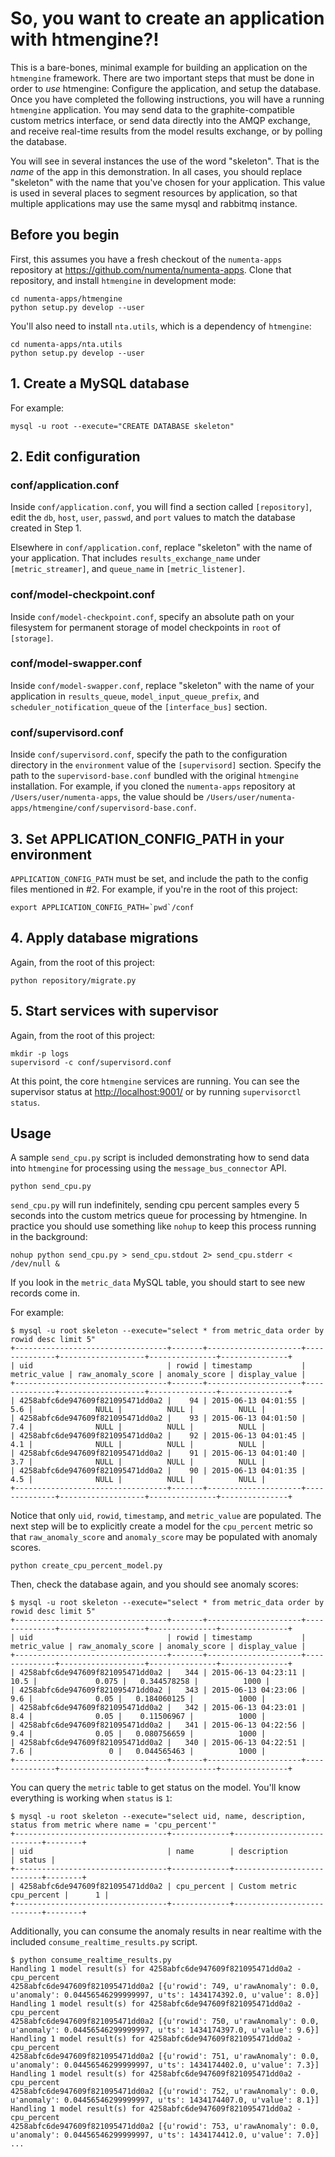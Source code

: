 So, you want to create an application with htmengine?!
======================================================

This is a bare-bones, minimal example for building an application on the
`htmengine` framework.  There are two important steps that must be done
in order to _use_ htmengine: Configure the application, and setup the
database.  Once you have completed the following instructions, you will have
a running `htmengine` application.  You may send data to the
graphite-compatible custom metrics interface, or send data directly into the
AMQP exchange, and receive real-time results from the model results exchange,
or by polling the database.

You will see in several instances the use of the word "skeleton".  That is the
_name_ of the app in this demonstration.  In all cases, you should replace
"skeleton" with the name that you've chosen for your application.  This value
is used in several places to segment resources by application, so that multiple
applications may use the same mysql and rabbitmq instance.

## Before you begin

First, this assumes you have a fresh checkout of the `numenta-apps` repository
at https://github.com/numenta/numenta-apps.  Clone that repository, and install
`htmengine` in development mode:

```
cd numenta-apps/htmengine
python setup.py develop --user
```

You'll also need to install `nta.utils`, which is a dependency of `htmengine`:

```
cd numenta-apps/nta.utils
python setup.py develop --user
```

## 1. Create a MySQL database

For example:

```
mysql -u root --execute="CREATE DATABASE skeleton"
```

## 2. Edit configuration

### conf/application.conf

Inside `conf/application.conf`, you will find a section called `[repository]`,
edit the `db`, `host`, `user`, `passwd`, and `port` values to match the
database created in Step 1.

Elsewhere in `conf/application.conf`, replace "skeleton" with the name of your
application.  That includes `results_exchange_name` under `[metric_streamer]`,
and `queue_name` in `[metric_listener]`.

### conf/model-checkpoint.conf

Inside `conf/model-checkpoint.conf`, specify an absolute path on your
filesystem for permanent storage of model checkpoints in `root` of `[storage]`.

### conf/model-swapper.conf

Inside `conf/model-swapper.conf`, replace "skeleton" with the name of your
application in `results_queue`, `model_input_queue_prefix`, and
`scheduler_notification_queue` of the `[interface_bus]` section.

### conf/supervisord.conf

Inside `conf/supervisord.conf`, specify the path to the configuration directory
in the `environment` value of the `[supervisord]` section.  Specify the path to
the `supervisord-base.conf` bundled with the original `htmengine` installation.
For example, if you cloned the `numenta-apps` repository at
`/Users/user/numenta-apps`, the value should be
`/Users/user/numenta-apps/htmengine/conf/supervisord-base.conf`.

## 3. Set APPLICATION_CONFIG_PATH in your environment

`APPLICATION_CONFIG_PATH` must be set, and include the path to the config files
mentioned in #2.  For example, if you're in the root of this project:

```
export APPLICATION_CONFIG_PATH=`pwd`/conf
```

## 4. Apply database migrations

Again, from the root of this project:

```
python repository/migrate.py
```

## 5. Start services with supervisor

Again, from the root of this project:

```
mkdir -p logs
supervisord -c conf/supervisord.conf
```

At this point, the core `htmengine` services are running.  You can see the 
supervisor status at <http://localhost:9001/> or by running 
`supervisorctl status`.

## Usage

A sample `send_cpu.py` script is included demonstrating how to send data into
`htmengine` for processing using the `message_bus_connector` API.

```
python send_cpu.py
```

`send_cpu.py` will run indefinitely, sending cpu percent samples every 5
seconds into the custom metrics queue for processing by htmengine.  In practice
you should use something like `nohup` to keep this process running in the
background:

```
nohup python send_cpu.py > send_cpu.stdout 2> send_cpu.stderr < /dev/null &
```

If you look in the `metric_data` MySQL table, you should start to see new
records come in.

For example:

```
$ mysql -u root skeleton --execute="select * from metric_data order by rowid desc limit 5"
+----------------------------------+-------+---------------------+--------------+-------------------+---------------+---------------+
| uid                              | rowid | timestamp           | metric_value | raw_anomaly_score | anomaly_score | display_value |
+----------------------------------+-------+---------------------+--------------+-------------------+---------------+---------------+
| 4258abfc6de947609f821095471dd0a2 |    94 | 2015-06-13 04:01:55 |          5.6 |              NULL |          NULL |          NULL |
| 4258abfc6de947609f821095471dd0a2 |    93 | 2015-06-13 04:01:50 |          7.4 |              NULL |          NULL |          NULL |
| 4258abfc6de947609f821095471dd0a2 |    92 | 2015-06-13 04:01:45 |          4.1 |              NULL |          NULL |          NULL |
| 4258abfc6de947609f821095471dd0a2 |    91 | 2015-06-13 04:01:40 |          3.7 |              NULL |          NULL |          NULL |
| 4258abfc6de947609f821095471dd0a2 |    90 | 2015-06-13 04:01:35 |          4.5 |              NULL |          NULL |          NULL |
+----------------------------------+-------+---------------------+--------------+-------------------+---------------+---------------+
```

Notice that only `uid`, `rowid`, `timestamp`, and `metric_value` are populated.
The next step will be to explicitly create a model for the `cpu_percent` metric
so that `raw_anomaly_score` and `anomaly_score` may be populated with anomaly
scores.

```
python create_cpu_percent_model.py
```

Then, check the database again, and you should see anomaly scores:

```
$ mysql -u root skeleton --execute="select * from metric_data order by rowid desc limit 5"
+----------------------------------+-------+---------------------+--------------+-------------------+---------------+---------------+
| uid                              | rowid | timestamp           | metric_value | raw_anomaly_score | anomaly_score | display_value |
+----------------------------------+-------+---------------------+--------------+-------------------+---------------+---------------+
| 4258abfc6de947609f821095471dd0a2 |   344 | 2015-06-13 04:23:11 |         10.5 |             0.075 |   0.344578258 |          1000 |
| 4258abfc6de947609f821095471dd0a2 |   343 | 2015-06-13 04:23:06 |          9.6 |              0.05 |   0.184060125 |          1000 |
| 4258abfc6de947609f821095471dd0a2 |   342 | 2015-06-13 04:23:01 |          8.4 |              0.05 |    0.11506967 |          1000 |
| 4258abfc6de947609f821095471dd0a2 |   341 | 2015-06-13 04:22:56 |          9.4 |              0.05 |   0.080756659 |          1000 |
| 4258abfc6de947609f821095471dd0a2 |   340 | 2015-06-13 04:22:51 |          7.6 |                 0 |   0.044565463 |          1000 |
+----------------------------------+-------+---------------------+--------------+-------------------+---------------+---------------+
```

You can query the `metric` table to get status on the model.  You'll know
everything is working when `status` is `1`:

```
$ mysql -u root skeleton --execute="select uid, name, description, status from metric where name = 'cpu_percent'"
+----------------------------------+-------------+---------------------------+--------+
| uid                              | name        | description               | status |
+----------------------------------+-------------+---------------------------+--------+
| 4258abfc6de947609f821095471dd0a2 | cpu_percent | Custom metric cpu_percent |      1 |
+----------------------------------+-------------+---------------------------+--------+
```

Additionally, you can consume the anomaly results in near realtime with the
included `consume_realtime_results.py` script.

```
$ python consume_realtime_results.py
Handling 1 model result(s) for 4258abfc6de947609f821095471dd0a2 - cpu_percent
4258abfc6de947609f821095471dd0a2 [{u'rowid': 749, u'rawAnomaly': 0.0, u'anomaly': 0.04456546299999997, u'ts': 1434174392.0, u'value': 8.0}]
Handling 1 model result(s) for 4258abfc6de947609f821095471dd0a2 - cpu_percent
4258abfc6de947609f821095471dd0a2 [{u'rowid': 750, u'rawAnomaly': 0.0, u'anomaly': 0.04456546299999997, u'ts': 1434174397.0, u'value': 9.6}]
Handling 1 model result(s) for 4258abfc6de947609f821095471dd0a2 - cpu_percent
4258abfc6de947609f821095471dd0a2 [{u'rowid': 751, u'rawAnomaly': 0.0, u'anomaly': 0.04456546299999997, u'ts': 1434174402.0, u'value': 7.3}]
Handling 1 model result(s) for 4258abfc6de947609f821095471dd0a2 - cpu_percent
4258abfc6de947609f821095471dd0a2 [{u'rowid': 752, u'rawAnomaly': 0.0, u'anomaly': 0.04456546299999997, u'ts': 1434174407.0, u'value': 8.1}]
Handling 1 model result(s) for 4258abfc6de947609f821095471dd0a2 - cpu_percent
4258abfc6de947609f821095471dd0a2 [{u'rowid': 753, u'rawAnomaly': 0.0, u'anomaly': 0.04456546299999997, u'ts': 1434174412.0, u'value': 7.0}]
...
```
